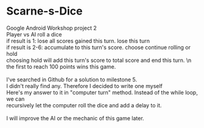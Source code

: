# Scarne-s-Dice
Google Android Workshop project 2<br/>
Player vs AI roll a dice <br/>
if result is 1: lose all scores gained this turn. lose this turn <br/>
if result is 2-6: accumulate to this turn's score. choose continue rolling or hold <br/>
choosing hold will add this turn's score to total score and end this turn. \n
the first to reach 100 points wins this game.<br/>
<br/>
I've searched in Github for a solution to milestone 5. <br/>
I didn't really find any. Therefore I decided to write one myself <br/>
Here's my answer to it in "computer turn" method. Instead of the while loop, we can <br/>
recursively let the computer roll the dice and add a delay to it. <br/>
<br/>
I will improve the AI or the mechanic of this game later. <br/>
